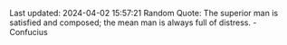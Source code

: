 Last updated: 2024-04-02 15:57:21
Random Quote: The superior man is satisfied and composed; the mean man is always full of distress. - Confucius